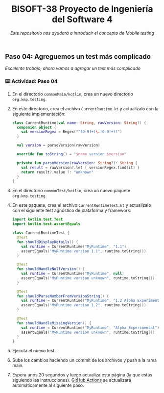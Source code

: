 <header>

<!--
  <<< Author notes: Course header >>>
  Read <https://skills.github.com/quickstart> for more information about how to build courses using this template.
  Include a 1280×640 image, course name in sentence case, and a concise description in emphasis.
  In your repository settings: enable template repository, add your 1280×640 social image, auto delete head branches.
  Next to "About", add description & tags; disable releases, packages, & environments.
  Add your open source license, GitHub uses the MIT license.
-->

# BISOFT-38 Proyecto de Ingeniería del Software 4

_Este repositorio nos ayudará a introducir el concepto de Mobile testing_

</header>

<!--
  <<< Author notes: Step 4 >>>
  Start this step by acknowledging the previous step.
  Define terms and link to docs.github.com.
  TBD-step-4-notes.
-->

## Paso 04: Agreguemos un test más complicado

_Excelente trabajo, ahora vamos a agregar un test más complicado_

### :keyboard: Actividad: Paso 04

1. En el directorio `commonMain/kotlin`, crea un nuevo directorio `org.kmp.testing`.

1. En este directorio, crea el archivo `CurrentRuntime.kt` y actualízalo con la siguiente implementación:
    ```kotlin
    class CurrentRuntime(val name: String, rawVersion: String?) {
      companion object {
        val versionRegex = Regex("^[0-9]+(\.[0-9]+)?")
      }

      val version = parseVersion(rawVersion)

      override fun toString() = "$name version $version"

      private fun parseVersion(rawVersion: String?): String {
        val result = rawVersion?.let { versionRegex.find(it) }
        return result?.value ?: "unknown"
      }
    }
    ```
1. En el directorio `commonTest/kotlin`, crea un nuevo paquete `org.kmp.testing`.
1. En este paquete, crea el archivo `CurrentRuntimeTest.kt` y actualízalo con el siguiente test agnóstico de plataforma y framework:
    ```kotlin
    import kotlin.test.Test
    import kotlin.test.assertEquals

    class CurrentRuntimeTest {
      @Test
      fun shouldDisplayDetails() {
        val runtime = CurrentRuntime("MyRuntime", "1.1")
        assertEquals("MyRuntime version 1.1", runtime.toString())
      }

      @Test
      fun shouldHandleNullVersion() {
        val runtime = CurrentRuntime("MyRuntime", null)
        assertEquals("MyRuntime version unknown", runtime.toString())
      }

      @Test
      fun shouldParseNumberFromVersionString() {
        val runtime = CurrentRuntime("MyRuntime", "1.2 Alpha Experimental")
        assertEquals("MyRuntime version 1.2", runtime.toString())
      }

      @Test
      fun shouldHandleMissingVersion() {
        val runtime = CurrentRuntime("MyRuntime", "Alpha Experimental")
        assertEquals("MyRuntime version unknown", runtime.toString())
      }
    }
    ```
1. Ejecuta el nuevo test.
1. Sube los cambios haciendo un commit de los archivos y push a la rama main.
1. Espera unos 20 segundos y luego actualiza esta página (la que estás siguiendo las instrucciones). [GitHub Actions](https://docs.github.com/en/actions) se actualizará automáticamente al siguiente paso.


